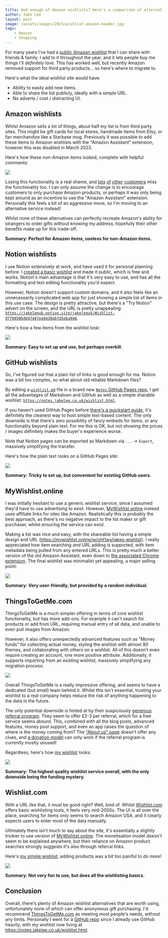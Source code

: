 ```yaml
---
title: Had enough of Amazon wishlists? Here's a comparison of alternative, better services!
author: Jake Lee
layout: post
image: /assets/images/2023/wishlist-amazon-header.jpg
tags:
    - Amazon
    - Shopping
---
```


For many years I've had a [public Amazon wishlist](https://www.amazon.co.uk/hz/wishlist/ls/25U6KHU9XCK4B/) that I can share with friends & family. I add to it throughout the year, and it lets people buy me things I'll *definitely* love. This has worked well, but recently Amazon removed support for third party products... so here's where to migrate to.

Here's what the ideal wishlist site would have:

* Ability to easily add new items.
* Able to share the list publicly, ideally with a simple URL.
* No adverts / cost / distracting UI.

## Amazon wishlists

Whilst Amazon sells a lot of things, about half my list is from third party sites. This might be gift cards for local stores, handmade items from Etsy, or fan merchandise like a Starbase mug. Previously it was possible to add these items to Amazon wishlists with the "Amazon Assistant" extension, however this was disabled in March 2023.

Here's how these non-Amazon items looked, complete with helpful comments:

[![](/assets/images/2023/wishlist-amazon.png)](/assets/images/2023/wishlist-amazon.png)

Losing this functionality is a real shame, and [lots](https://www.reddit.com/r/amazonprime/comments/12dy8vh/how_to_add_nonamazon_web_links_to_wish_list/) [of](https://www.reddit.com/r/amazonprime/comments/133131v/is_it_just_me_or_is_it_no_longer_possible_to_add/) [other](https://www.reddit.com/r/AskUK/comments/12dqoy7/alternatives_to_amazon_wishlists/) [customers](https://www.reddit.com/r/amazon/comments/3e3qr3/problems_adding_things_to_wishlist/) miss the functionality too. I can only assume the change is to encourage customers to only purchase Amazon products, or perhaps it was only being kept around as an incentive to use the "Amazon Assistant" extension. Personally this feels a bit of an aggressive move, so I'm moving to an alternative service instead!

Whilst none of these alternatives can perfectly recreate Amazon's ability for strangers to order gifts without knowing my address, hopefully their other benefits make up for this trade-off.

**Summary: Perfect for Amazon items, useless for non-Amazon items.**

## Notion wishlists

I use Notion extensively at work, and have used it for personal planning before. I [created a basic wishlist](https://jakeleeuk.notion.site/jakeleeuk/Wishlist-97f0850bd047447ea0430ab7d5eba948) and made it public, which is free and works. Notion's main advantage is that it's very easy to use, and has all the formatting and text editing functionality you'd expect.

However, Notion doesn't support custom domains, and it also feels like an unnecessarily complicated web app for just showing a simple list of items in this use case. The design is pretty attractive, but there's a "Try Notion" advert on the screen, and the URL is pretty unappealing: [`https://jakeleeuk.notion.site/jakeleeuk/Wishlist-97f0850bd047447ea0430ab7d5eba948`](https://jakeleeuk.notion.site/jakeleeuk/Wishlist-97f0850bd047447ea0430ab7d5eba948).

Here's how a few items from the wishlist look:

[![](/assets/images/2023/wishlist-notion.png)](/assets/images/2023/wishlist-notion.png)

**Summary: Easy to set up and use, but perhaps overkill.**

## GitHub wishlists

So, I've figured out that a plain list of links is good enough for me. Notion was a bit too complex, so what about old reliable Markdown files? 

By editing a [`wishlist.md`](https://github.com/JakeSteam/Notes/blob/main/wishlist.md) file in a brand new [`Notes` GitHub Pages repo](https://github.com/JakeSteam/Notes), I get all the advantages of Markdown and GitHub as well as a simple sharable wishlist: [`https://notes.jakelee.co.uk/wishlist.html`](https://notes.jakelee.co.uk/wishlist.html).

If you haven't used GitHub Pages before [there's a quickstart guide](https://docs.github.com/en/pages/quickstart), it's definitely the cleanest way to host simple text-based content. The only downside is that there's zero possibility of fancy embeds for items, or any functionality beyond plain text. For me this is OK, but not showing the prices / images definitely makes the buyer's experience worse.

Note that Notion pages can be exported as Markdown via `...` -> `Export`, massively simplifying the transfer.

Here's how the plain text looks on a GitHub Pages site:

[![](/assets/images/2023/wishlist-github.png)](/assets/images/2023/wishlist-github.png)

**Summary: Tricky to set up, but convenient for existing GitHub users.**

## MyWishlist.online

I was initially hesitant to use a generic wishlist service, since I assumed they'd have to use advertising to exist. However, [MyWishlist.online](https://mywishlist.online) instead uses affiliate links for sites like Amazon. Realistically this is probably the best approach, as there's no negative impact to the list maker or gift purchaser, whilst ensuring the service can exist.

Making a list was nice and easy, with the shareable list having a simple design and URL (<https://mywishlist.online/w/oht1wy/jakes-wishlist>). I really appreciated how item searching *and* URL adding is supported, with item metadata being pulled from any entered URLs. This is pretty much a better version of the old Amazon Assistant, even down to [the associated Chrome extension](https://chrome.google.com/webstore/detail/my-wishlist/aiamggmmifaolnpbgbdepbpflnhdfgkg). The final wishlist was minimalist yet appealing, a major selling point:

[![](/assets/images/2023/wishlist-mywishlist.png)](/assets/images/2023/wishlist-mywishlist.png)

**Summary: Very user-friendly, but provided by a random individual.**

## ThingsToGetMe.com

ThingsToGetMe is a much simpler offering in terms of core wishlist functionality, but has more add-ons. For example it can't search for products or add from URL, requiring manual entry of all data, and unable to even pull images from Amazon.

However, it also offers unexpectedly advanced features such as "Money funds" for collecting actual money, styling the wishlist with almost 80 themes, and collaborating with others on a wishlist. All of this doesn't even require creating an account, one more positive attribute. Additionally, it supports importing from an existing wishlist, massively simplifying any migration process:

[![](/assets/images/2023/wishlist-thingstogetme-import.png)](/assets/images/2023/wishlist-thingstogetme-import.png)

Overall ThingsToGetMe is a really impressive offering, and seems to have a dedicated (but small) team behind it. Whilst this isn't essential, trusting your wishlist to a real company helps reduce the risk of anything happening to the data in the future. 

The only potential downside is hinted at by their suspiciously [generous referral program](https://www.thingstogetme.com/referrals). They seem to offer £2-3 per referral, which for a free service seems absurd. This, combined with all the blog posts, advanced features, money pool support, and even an app raises the question of where is the money coming from? The ["About us" page](https://www.thingstogetme.com/about-us) doesn't offer any clues, and [a donation model](https://www.thingstogetme.com/support-the-creators) can only work if the referral program is currently mostly unused! 

Regardless, here's how [my wishlist](https://www.thingstogetme.com/687610a69c79) looks:

[![](/assets/images/2023/wishlist-thingstogetme.png)](/assets/images/2023/wishlist-thingstogetme.png)

**Summary: The highest quality wishlist service overall, with the only downside being the funding mystery.** 

## Wishlist.com

With a URL like that, it must be good right? Well, kind of. Whilst [Wishlist.com](https://wishlist.com) offers basic wishlisting tools, it feels very mid-2000s. The UI is all over the place, searching for items only seems to search Amazon USA, and it clearly expects users to enter most of the data manually. 

Ultimately there isn't much to say about the site, it's essentially a slightly trickier to use version of [MyWishlist.online](#mywishlistonline). The monetisation model doesn't seem to be explained anywhere, but their reliance on Amazon product searches strongly suggests it's also through referral links. 

Here's [my simple wishlist](https://www.wishlist.com/l/0ElWWW), adding products was a bit too painful to do more!

[![](/assets/images/2023/wishlist-wishlistcom.png)](/assets/images/2023/wishlist-wishlistcom.png)

**Summary: Not very fun to use, but does all the wishlisting basics.**

## Conclusion

Overall, there's plenty of Amazon wishlist alternatives that are worth using, unfortunately none of which can offer anonymous gift purchasing. I'd recommend [ThingsToGetMe.com](#thingstogetmecom) as meeting most people's needs, without any limits. Personally I went for a [GitHub repo](#github-wishlists) since I already use GitHub heavily, with my wishlist now living at <https://notes.jakelee.co.uk/wishlist.html>. 
